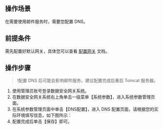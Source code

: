 ## 操作场景
在需要使用邮件服务时，需要您配置 DNS。


## 前提条件
需先配置好默认网关，具体您可以查看 [配置网关]() 文档。

## 操作步骤
>!配置 DNS 后可能会影响邮件服务，建议配置完成后重启 Tomcat 服务器。

1. 使用管理员账号登录数据安全网关系统。
2. 在数据安全网关系统右上角单击一级菜单【系统参数】，进入系统参数管理页面。
3. 在系统参数管理页面中单击【DNS配置】，进入 DNS 配置页面，请根据您的实际环境填写信息，如下图所示：
4. 配置完成后单击【保存】即可。


